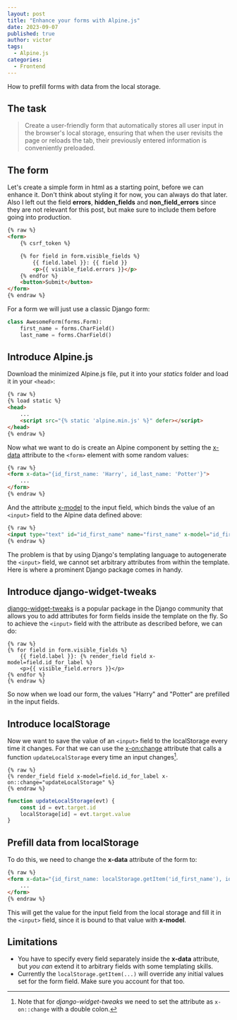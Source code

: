 ```yaml
---
layout: post
title: "Enhance your forms with Alpine.js"
date: 2023-09-07
published: true
author: victor
tags:
  - Alpine.js
categories:
  - Frontend
---
```


How to prefill forms with data from the local storage.

## The task

> Create a user-friendly form that automatically stores all user input in the browser's local storage, ensuring that when the user revisits the page or reloads the tab, their previously entered information is conveniently preloaded.

## The form

Let's create a simple form in html as a starting point, before we can enhance it. 
Don't think about styling it for now, you can always do that later.
Also I left out the field **errors**, **hidden_fields** and **non_field_errors** since they are not relevant for this post, but make sure to include them before going into production.

```html
{% raw %}
<form>
    {% csrf_token %}

    {% for field in form.visible_fields %}
        {{ field.label }}: {{ field }}
        <p>{{ visible_field.errors }}</p>
    {% endfor %}
    <button>Submit</button>
</form>
{% endraw %}
```

For a form we will just use a classic Django form:

```python
class AwesomeForm(forms.Form):
    first_name = forms.CharField()
    last_name = forms.CharField()
```

## Introduce Alpine.js

Download the minimized Alpine.js file, put it into your *statics* folder and load it in your `<head>`:

```html
{% raw %}
{% load static %}
<head>
    ...
    <script src="{% static 'alpine.min.js' %}" defer></script>
</head>
{% endraw %}
```

Now what we want to do is create an Alpine component by setting the [x-data](https://alpinejs.dev/directives/data) attribute to the `<form>` element with some random values:

```html
{% raw %}
<form x-data="{id_first_name: 'Harry', id_last_name: 'Potter'}">
    ...
</form>
{% endraw %}
```

And the attribute [x-model](https://alpinejs.dev/directives/model) to the input field, which binds the value of an `<input>` field to the Alpine data defined above:

```html
{% raw %}
<input type="text" id="id_first_name" name="first_name" x-model="id_first_name">
{% endraw %}
```

The problem is that by using Django's templating language to autogenerate the `<input>` field, 
we cannot set arbitrary attributes from within the template.
Here is where a prominent Django package comes in handy.

## Introduce django-widget-tweaks

[django-widget-tweaks](https://github.com/jazzband/django-widget-tweaks#django-widget-tweaks) is a popular package in the Django community that allows you to add attributes for form fields inside the template on the fly.
So to achieve the `<input>` field with the attribute as described before, we can do:

```jinja
{% raw %}
{% for field in form.visible_fields %}
    {{ field.label }}: {% render_field field x-model=field.id_for_label %}
    <p>{{ visible_field.errors }}</p>
{% endfor %}
{% endraw %}
```

So now when we load our form, the values "Harry" and "Potter" are prefilled in the input fields.

## Introduce localStorage

Now we want to save the value of an `<input>` field to the localStorage every time it changes.
For that we can use the [x-on:change](https://alpinejs.dev/directives/on) attribute that calls a function `updateLocalStorage` every time an input changes[^onchange].

```jinja
{% raw %}
{% render_field field x-model=field.id_for_label x-on::change="updateLocalStorage" %}
{% endraw %}
```

```javascript
function updateLocalStorage(evt) {
    const id = evt.target.id
    localStorage[id] = evt.target.value
}
```

## Prefill data from localStorage

To do this, we need to change the **x-data** attribute of the form to:

```html
{% raw %}
<form x-data="{id_first_name: localStorage.getItem('id_first_name'), id_last_name: localStorage.getItem('id_last_name')}">
    ...
</form>
{% endraw %}
```

This will get the value for the input field from the local storage and fill it in the `<input>` field, since it is bound to that value with **x-model**.

## Limitations

* You have to specify every field separately inside the **x-data** attribute, but *you can* extend it to arbitrary fields with some templating skills.
* Currently the `localStorage.getItem(...)` will override any initial values set for the form field. Make sure you account for that too.

[^onchange]: Note that for *django-widget-tweaks* we need to set the attribute as `x-on::change` with a double colon.